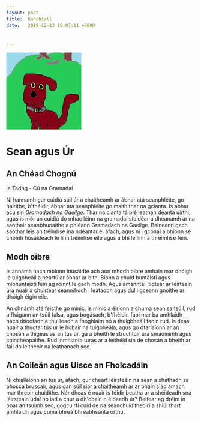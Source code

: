 ```yaml
---
layout: post
title:  Bunchiall
date:   2019-12-13 18:07:11 +0000


---
```

![tadhg](tadhg.jpg)

# Sean agus Úr
## An Chéad Chognú
le Tadhg - Cú na Gramadaí

Ní hannamh gur cuidiú súil úr a chaitheamh ar
ábhar atá seanphléite, go háirithe, b'fhéidir, ábhar
atá seanphléite go maith thar na gcianta. Is ábhar acu
sin *Gramadach na Gaeilge*. Thar na cianta tá plé leathan
déanta uirthi, agus is mór an cuidiú do mhac léinn na gramadaí
staidéar a dhéanamh ar na saothair seanbhunaithe a phléann
Gramadach na Gaeilge. Baineann gach saothar leis an tréimhse ina
ndéantar é, áfach, agus ní i gcónaí a bhíonn sé chomh húsáideach
le linn tréimhse eile agus a bhí le linn a thréimhse féin.

## Modh oibre
Is annamh nach mbíonn inúsáidte ach aon mhodh oibre amháin mar 
dhóigh le tuigbheáil a neartú ar ábhar ar bith. Bíonn a chuid buntáistí 
agus míbhuntaistí féin ag roinnt le gach modh. Agus amanntaí, tigtear ar 
léirteain úra nuair a chuirtear seanmhodh i leataobh agus dul i gceann 
gnoithe ar dhóigh éigin eile.

An chnámh atá feicthe go minic, is minic a éiríonn a chuma sean sa tsúil, rud a fhágann an 
tsúil falsa, agus bogásach, b'fhéidir, faoi mar ba amhlaidh nach dtiocfadh a thuilleadh 
a fhoghlaim nó a thuigbheáil faoin rud. Is deas nuair a thugtar tús úr le hobair na tuigbheála, 
agus go dtarlaíonn ar an chosán a thigeas as an tús úr, gá a bheith le struchtúir úra smaoinimh 
agus coincheapaithe. Rud inmhianta turas ar a leithéid sin de chosán a bheith ar fáil do 
léitheoir na leathanach seo.

## An Coileán agus Uisce an Fholcadáin
Ní chiallaíonn an tús úr, áfach, gur cheart léirsteáin na sean a sháthadh sa bhosca bruscair, 
agus gan súil siar a chaitheamh ar ar bhain siad amach mar threoir chuidithe. Nár dheas é 
nuair is féidir beatha úr a shéideadh sna léirsteain údaí nó iad a chur a dh'obair in éideadh úr?
Beifear ag dréim in obar an tsuímh seo, gogcuirfí cuid de na seanchuiditheoirí a shiúl thart amhlaidh 
agus cuma bhreá bhreabhsánta orthu.
